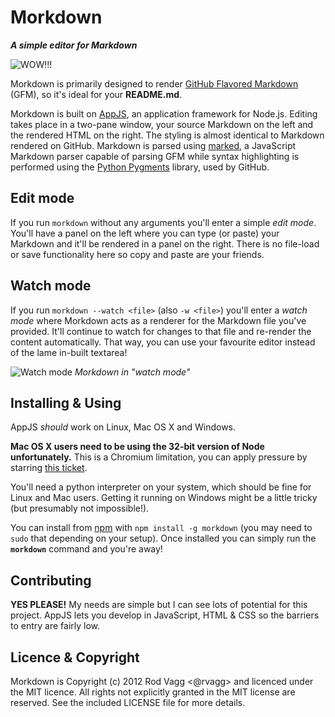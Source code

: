 # Morkdown
***A simple editor for Markdown***

![WOW!!!](http://js.vagg.org/github/morkdown.png)

Morkdown is primarily designed to render [GitHub Flavored Markdown](http://github.github.com/github-flavored-markdown/) (GFM), so it's ideal for your **README.md**.

Morkdown is built on [AppJS](http://appjs.org/), an application framework for Node.js. Editing takes place in a two-pane window, your source Markdown on the left and the rendered HTML on the right. The styling is almost identical to Markdown rendered on GitHub. Markdown is parsed using [marked](https://github.com/chjj/marked), a JavaScript Markdown parser capable of parsing GFM while syntax highlighting is performed using the [Python Pygments](http://pygments.org/) library, used by GitHub.

## Edit mode

If you run `morkdown` without any arguments you'll enter a simple *edit mode*. You'll have a panel on the left where you can type (or paste) your Markdown and it'll be rendered in a panel on the right. There is no file-load or save functionality here so copy and paste are your friends.

## Watch mode

If you run `morkdown --watch <file>` (also `-w <file>`) you'll enter a *watch mode* where Morkdown acts as a renderer for the Markdown file you've provided. It'll continue to watch for changes to that file and re-render the content automatically. That way, you can use your favourite editor instead of the lame in-built textarea!

![Watch mode](http://js.vagg.org/github/morkdown_watchmode.png)
*Morkdown in "watch mode"*

## Installing & Using

AppJS *should* work on Linux, Mac OS X and Windows.

**Mac OS X users need to be using the 32-bit version of Node unfortunately.** This is a Chromium limitation, you can apply pressure by starring [this ticket](http://code.google.com/p/chromium/issues/detail?id=18323).

You'll need a python interpreter on your system, which should be fine for Linux and Mac users. Getting it running on Windows might be a little tricky (but presumably not impossible!).

You can install from [npm](http://npmjs.org) with `npm install -g morkdown` (you may need to `sudo` that depending on your setup). Once installed you can simply run the **`morkdown`** command and you're away!

## Contributing

**YES PLEASE!** My needs are simple but I can see lots of potential for this project. AppJS lets you develop in JavaScript, HTML & CSS so the barriers to entry are fairly low.

## Licence & Copyright

Morkdown is Copyright (c) 2012 Rod Vagg <@rvagg> and licenced under the MIT licence. All rights not explicitly granted in the MIT license are reserved. See the included LICENSE file for more details.